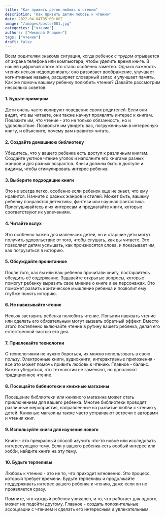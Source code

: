 ```yaml
---
title: "Как привить детям любовь к чтению"
description: "Как привить детям любовь к чтению"
date: 2022-04-04T05:00:00Z
image: "/images/posts/001.jpg"
categories: ["чтение"]
authors: ["Николай Ягодкин"]
tags: ["чтение"]
draft: false
---
```


Всем родителям знакома ситуация, когда ребенок с трудом отрывается от экрана телефона или компьютера, чтобы уделить время книге. В нашей цифровой эпохе это стало особенно заметно. Однако важность чтения нельзя недооценивать: оно развивает воображение, улучшает когнитивные навыки, расширяет словарный запас и улучшает память. Как же помочь вашему ребенку полюбить чтение? Давайте рассмотрим несколько советов.

#### 1. Будьте примером ####

Дети очень часто копируют поведение своих родителей. Если они видят, что вы читаете, они также начнут проявлять интерес к книгам. Покажите им, что чтение - это не только обязанность, но и удовольствие. Позвольте им увидеть вас, погруженными в интересную книгу, и объясните, почему вам нравится читать.

#### 2. Создайте домашнюю библиотеку #### 

Убедитесь, что у вашего ребенка есть доступ к различным книгам. Создайте уютное чтение уголок и наполните его книгами разных жанров и для разных возрастов. Книги должны быть в доступе и видимы, чтобы стимулировать интерес ребенка.

#### 3. Выберите подходящие книги #### 

Это не всегда легко, особенно если ребенок еще не знает, что ему нравится. Начните с разных жанров и стилей. Может быть, вашему ребенку понравятся детективы, фэнтези или научная фантастика. Прислушивайтесь к их интересам и предлагайте книги, которые соответствуют их увлечениям.

#### 4. Читайте вслух #### 

Это особенно важно для маленьких детей, но и старшие дети могут получить удовольствие от того, чтобы слушать, как вы читаете. Это позволяет детям услышать, как произносятся слова, и показывает им, как погрузиться в историю.

#### 5. Обсуждайте прочитанное #### 

После того, как вы или ваш ребенок прочитали книгу, постарайтесь обсудить её содержание. Задавайте открытые вопросы, которые помогут ребенку выразить свое мнение о книге и ее персонажах. Это поможет развить критическое мышление ребенка и позволит ему глубже понять историю.

#### 6. Не навязывайте чтение #### 

Нельзя заставить ребенка полюбить чтение. Попытки навязать чтение или сделать его обязательным могут вызвать обратный эффект. Вместо этого постепенно включайте чтение в рутину вашего ребенка, делая его естественной частью его дня.

#### 7. Привлекайте технологии #### 

С технологиями не нужно бороться, их можно использовать в свою пользу. Электронные книги, аудиокниги, интерактивные приложения - все это может помочь привить любовь к чтению. Главное - баланс. Важно убедиться, что технологии не заменяют, но дополняют традиционное чтение.

#### 8. Посещайте библиотеки и книжные магазины #### 

Посещение библиотеки или книжного магазина может стать приключением для вашего ребенка. Многие библиотеки проводят различные мероприятия, направленные на развитие любви к чтению у детей. Книжные магазины также часто устраивают встречи с авторами и чтения книг.

#### 9. Используйте книги для изучения нового #### 

Книги - это прекрасный способ изучить что-то новое или исследовать интересующую тему. Если у вашего ребенка есть особый интерес или хобби, найдите книги на эту тему. 

#### 10. Будьте терпеливы #### 

Любовь к чтению - это не то, что приходит мгновенно. Это процесс, который требует времени. Будьте терпеливы и продолжайте поддерживать интерес вашего ребенка к чтению, даже если он не проявляется сразу.

Помните, что каждый ребенок уникален, и то, что работает для одного, может не подойти другому. Главное - создать положительные ассоциации с чтением и сделать его интересным и увлекательным.
